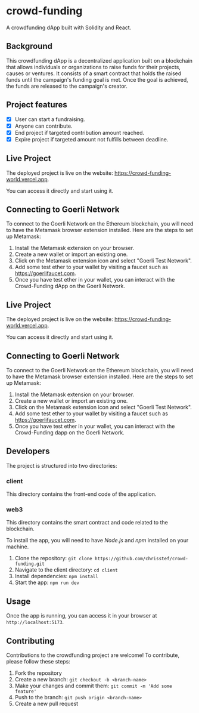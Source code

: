 # crowd-funding

A crowdfunding dApp built with Solidity and React.

## Background

This crowdfunding dApp is a decentralized application built on a blockchain that allows individuals or organizations to raise funds for their projects, causes or ventures. It consists of a smart contract that holds the raised funds until the campaign's funding goal is met. Once the goal is achieved, the funds are released to the campaign's creator.

## Project features

- [x] User can start a fundraising.
- [x] Anyone can contribute.
- [x] End project if targeted contribution amount reached.
- [x] Expire project if targeted amount not fulfills between deadline.

## Live Project

The deployed project is live on the website: https://crowd-funding-world.vercel.app.

You can access it directly and start using it.

## Connecting to Goerli Network

To connect to the Goerli Network on the Ethereum blockchain, you will need to have the Metamask browser extension installed. Here are the steps to set up Metamask:

1. Install the Metamask extension on your browser.
2. Create a new wallet or import an existing one.
3. Click on the Metamask extension icon and select "Goerli Test Network".
4. Add some test ether to your wallet by visiting a faucet such as https://goerlifaucet.com.
5. Once you have test ether in your wallet, you can interact with the Crowd-Funding dApp on the Goerli Network.

## Live Project

The deployed project is live on the website: https://crowd-funding-world.vercel.app.

You can access it directly and start using it.

## Connecting to Goerli Network

To connect to the Goerli Network on the Ethereum blockchain, you will need to have the Metamask browser extension installed. Here are the steps to set up Metamask:

1. Install the Metamask extension on your browser.
2. Create a new wallet or import an existing one.
3. Click on the Metamask extension icon and select "Goerli Test Network".
4. Add some test ether to your wallet by visiting a faucet such as https://goerlifaucet.com.
5. Once you have test ether in your wallet, you can interact with the Crowd-Funding dapp on the Goerli Network.

## Developers

The project is structured into two directories:

### client

This directory contains the front-end code of the application.

### web3

This directory contains the smart contract and code related to the blockchain.

To install the app, you will need to have _Node.js_ and _npm_ installed on your machine.

1. Clone the repository: `git clone https://github.com/chrisstef/crowd-funding.git`
2. Navigate to the client directory: `cd client`
3. Install dependencies: `npm install`
4. Start the app: `npm run dev`

## Usage

Once the app is running, you can access it in your browser at `http://localhost:5173`.

## Contributing

Contributions to the crowdfunding project are welcome! To contribute, please follow these steps:

1. Fork the repository
2. Create a new branch: `git checkout -b <branch-name>`
3. Make your changes and commit them: `git commit -m 'Add some feature'`
4. Push to the branch: `git push origin <branch-name>`
5. Create a new pull request
